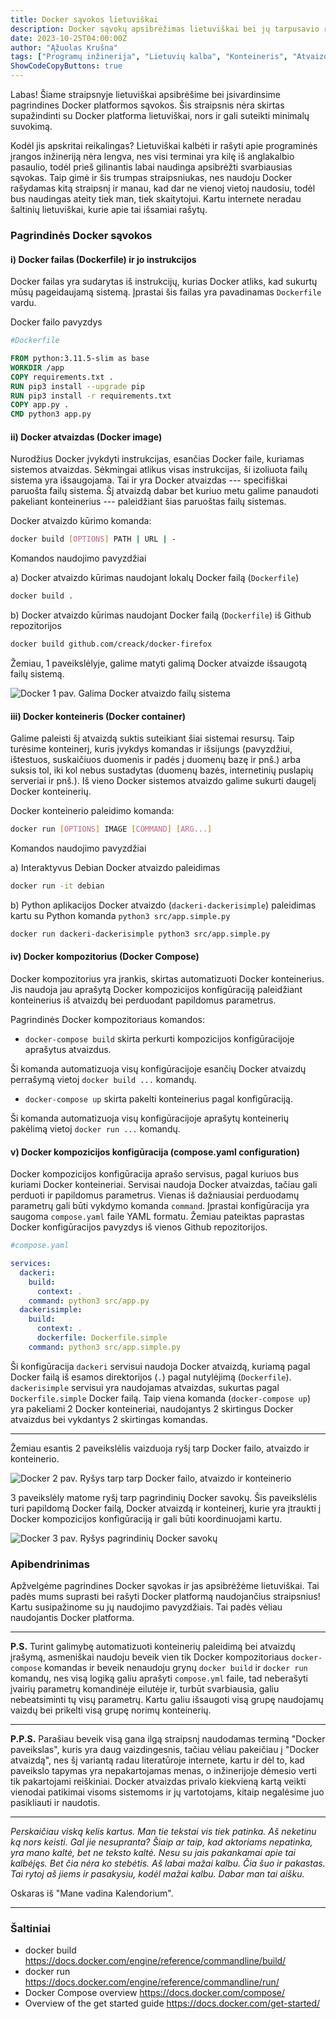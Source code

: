 ```yaml
---
title: Docker sąvokos lietuviškai
description: Docker sąvokų apsibrėžimas lietuviškai bei jų tarpusavio ryšys
date: 2023-10-25T04:00:00Z
author: "Ąžuolas Krušna"
tags: ["Programų inžinerija", "Lietuvių kalba", "Konteineris", "Atvaizdas", "Docker"]
ShowCodeCopyButtons: true
---
```


Labas! Šiame straipsnyje lietuviškai apsibrėšime bei įsivardinsime pagrindines Docker platformos sąvokos. Šis straipsnis nėra skirtas supažindinti su Docker platforma lietuviškai, nors ir gali suteikti minimalų suvokimą.

Kodėl jis apskritai reikalingas? Lietuviškai kalbėti ir rašyti apie programinės įrangos inžineriją nėra lengva, nes visi terminai yra kilę iš anglakalbio pasaulio, todėl prieš gilinantis labai naudinga apsibrėžti svarbiausias sąvokas. Taip gimė ir šis trumpas straipsniukas, nes naudoju Docker rašydamas kitą straipsnį ir manau, kad dar ne vienoj vietoj naudosiu, todėl bus naudingas ateity tiek man, tiek skaitytojui. Kartu internete neradau šaltinių lietuviškai, kurie apie tai išsamiai rašytų.

### Pagrindinės Docker sąvokos

#### i) Docker failas (Dockerfile) ir jo instrukcijos

Docker failas yra sudarytas iš instrukcijų, kurias Docker atliks, kad sukurtų mūsų pageidaujamą sistemą. Įprastai šis failas yra pavadinamas `Dockerfile` vardu.

Docker failo pavyzdys
```bash
#Dockerfile
```
```Dockerfile
FROM python:3.11.5-slim as base
WORKDIR /app
COPY requirements.txt .
RUN pip3 install --upgrade pip
RUN pip3 install -r requirements.txt
COPY app.py .
CMD python3 app.py
```

#### ii) Docker atvaizdas (Docker image)

Nurodžius Docker įvykdyti instrukcijas, esančias Docker faile, kuriamas sistemos atvaizdas. Sėkmingai atlikus visas instrukcijas, ši izoliuota failų sistema yra išsaugojama. Tai ir yra Docker atvaizdas --- specifiškai paruošta failų sistema. Šį atvaizdą dabar bet kuriuo metu galime panaudoti pakeliant konteinerius --- paleidžiant šias paruoštas failų sistemas.

Docker atvaizdo kūrimo komanda:
```bash
docker build [OPTIONS] PATH | URL | -
```

Komandos naudojimo pavyzdžiai

a) Docker atvaizdo kūrimas naudojant lokalų Docker failą (`Dockerfile`)
```bash
docker build .
```

b) Docker atvaizdo kūrimas naudojant Docker failą (`Dockerfile`) iš Github repozitorijos
```bash
docker build github.com/creack/docker-firefox
```

Žemiau, 1 paveikslėlyje, galime matyti galimą Docker atvaizde išsaugotą failų sistemą.

![Docker](../docker_image_file_system.png)
1 pav. Galima Docker atvaizdo failų sistema
#### iii) Docker konteineris (Docker container)

Galime paleisti šį atvaizdą suktis suteikiant šiai sistemai resursų. Taip turėsime konteinerį, kuris įvykdys komandas ir išsijungs (pavyzdžiui, ištestuos, suskaičiuos duomenis ir padės į duomenų bazę ir pnš.) arba suksis tol, iki kol nebus sustadytas (duomenų bazės, internetinių puslapių serveriai ir pnš.). Iš vieno Docker sistemos atvaizdo galime sukurti daugelį Docker konteinerių.

Docker konteinerio paleidimo komanda:
```bash
docker run [OPTIONS] IMAGE [COMMAND] [ARG...]
```

Komandos naudojimo pavyzdžiai

a) Interaktyvus Debian Docker atvaizdo paleidimas
```bash
docker run -it debian
```

b) Python aplikacijos Docker atvaizdo (`dackeri-dackerisimple`) paleidimas kartu su Python komanda `python3 src/app.simple.py`
```bash
docker run dackeri-dackerisimple python3 src/app.simple.py
```

#### iv) Docker kompozitorius (Docker Compose)

Docker kompozitorius yra įrankis, skirtas automatizuoti Docker konteinerius. Jis naudoja jau aprašytą Docker kompozicijos konfigūraciją paleidžiant konteinerius iš atvaizdų bei perduodant papildomus parametrus.

Pagrindinės Docker kompozitoriaus komandos:
- `docker-compose build` skirta perkurti kompozicijos konfigūracijoje aprašytus atvaizdus.

Ši komanda automatizuoja visų konfigūracijoje esančių Docker atvaizdų perrašymą vietoj `docker build ...` komandų.

- `docker-compose up` skirta pakelti konteinerius pagal konfigūraciją.

Ši komanda automatizuoja visų konfigūracijoje aprašytų konteinerių pakėlimą vietoj `docker run ...` komandų.

#### v) Docker kompozicijos konfigūracija (compose.yaml configuration)

Docker kompozicijos konfigūracija aprašo servisus, pagal kuriuos bus kuriami Docker konteineriai. Servisai naudoja Docker atvaizdas, tačiau gali perduoti ir papildomus parametrus. Vienas iš dažniausiai perduodamų parametrų gali būti vykdymo komanda `command`. Įprastai konfigūracija yra saugoma `compose.yaml` faile YAML formatu. Žemiau pateiktas paprastas Docker konfigūracijos pavyzdys iš vienos Github repozitorijos.

```bash
#compose.yaml
```
```yaml
services:
  dackeri:
    build:
      context: .
    command: python3 src/app.py
  dackerisimple:
    build:
      context: .
      dockerfile: Dockerfile.simple
    command: python3 src/app.simple.py
```

Ši konfigūracija `dackeri` servisui naudoja Docker atvaizdą, kuriamą pagal Docker failą iš esamos direktorijos (`.`) pagal nutylėjimą (`Dockerfile`). `dackerisimple` servisui yra naudojamas atvaizdas, sukurtas pagal `Dockerfile.simple` Docker failą. Taip viena komanda (`docker-compose up`) yra pakeliami 2 Docker konteineriai, naudojantys 2 skirtingus Docker atvaizdus bei vykdantys 2 skirtingas komandas.

***

Žemiau esantis 2 paveikslėlis vaizduoja ryšį tarp Docker failo, atvaizdo ir konteinerio.

![Docker](../docker.jpg)
2 pav. Ryšys tarp tarp Docker failo, atvaizdo ir konteinerio

3 paveikslėly matome ryšį tarp pagrindinių Docker savokų. Šis paveikslėlis turi papildomą Docker failą, Docker atvaizdą ir konteinerį, kurie yra įtraukti į Docker kompozicijos konfigūraciją ir gali būti koordinuojami kartu.

![Docker](../docker_compose.jpg)
3 pav. Ryšys pagrindinių Docker savokų

### Apibendrinimas

Apžvelgėme pagrindines Docker sąvokas ir jas apsibrėžėme lietuviškai. Tai padės mums suprasti bei rašyti Docker platformą naudojančius straipsnius! Kartu susipažinome su jų naudojimo pavyzdžiais. Tai padės vėliau naudojantis Docker platforma.

***

**P.S.** Turint galimybę automatizuoti konteinerių paleidimą bei atvaizdų įrašymą, asmeniškai naudoju beveik vien tik Docker kompozitoriaus `docker-compose` komandas ir beveik nenaudoju grynų `docker build` ir `docker run` komandų, nes visą logiką galiu aprašyti `compose.yml` faile, tad neberašyti įvairių parametrų komandinėje eilutėje ir, turbūt svarbiausia, galiu nebeatsiminti tų visų parametrų. Kartu galiu išsaugoti visą grupę naudojamų vaizdų bei prikelti visą grupę norimų konteinerių.

***

**P.P.S.** Parašiau beveik visą gana ilgą straipsnį naudodamas terminą "Docker paveikslas", kuris yra daug vaizdingesnis, tačiau vėliau pakeičiau į "Docker atvaizdą", nes šį variantą radau literatūroje internete, kartu ir dėl to, kad paveikslo tapymas yra nepakartojamas menas, o inžinerijoje dėmesio verti tik pakartojami reiškiniai. Docker atvaizdas privalo kiekvieną kartą veikti vienodai patikimai visoms sistemoms ir jų vartotojams, kitaip negalėsime juo pasikliauti ir naudotis.

***

*Perskaičiau viską kelis kartus. Man tie tekstai vis tiek patinka. Aš neketinu ką nors keisti. Gal jie nesupranta? Šiaip ar taip, kad aktoriams nepatinka, yra mano kaltė, bet ne teksto kaltė. Nesu su jais pakankamai apie tai kalbėjęs. Bet čia nėra ko stebėtis. Aš labai mažai kalbu. Čia šuo ir pakastas. Tai rytoj aš jiems ir pasakysiu, kodėl mažai kalbu.  Dabar man tai aišku.*

Oskaras iš "Mane vadina Kalendorium".

***

### Šaltiniai

- docker build https://docs.docker.com/engine/reference/commandline/build/
- docker run https://docs.docker.com/engine/reference/commandline/run/
- Docker Compose overview https://docs.docker.com/compose/
- Overview of the get started guide https://docs.docker.com/get-started/
